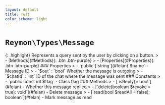 ```yaml
---
layout: default
title: Test
color_scheme: light
---
```

<h1><code>Reymon\Types\Message</code></h1>
{: .highlight}
Represents a query sent by the user by clicking on a button.
> - [Methods](#Methods){: .btn .btn-purple}
> - [Properties](#Properties){: .btn .btn-purple}
### Properties
> - `public`[`string`](#felan)`$name` - Message ID
> - `$out` : `bool` Whether the message is outgoing
> - `$chatId` : `int` ID of the chat where the message was sent
### Constants
> - `public const int $flag` - Class flag 
### Methods
> - [`isReply(): bool`](#felan) - Whether this message replied
> - [`delete(boolean $revoke = true): void`](#felan) - Delete message
> - [`read(bool $readAll = false): boolean`](#felan) - Mark message as read
